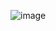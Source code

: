 ![image](https://user-images.githubusercontent.com/83513806/196039048-7e8624c6-3a2c-4e41-8f6e-c198939940f9.png)

